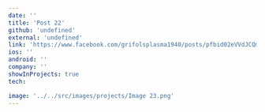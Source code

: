 ```yaml
---
date: ''
title: 'Post 22'
github: 'undefined'
external: 'undefined'
link: 'https://www.facebook.com/grifolsplasma1940/posts/pfbid02eVVdJCQm4AVREJWMoC35d1U3yNLH5gvtN8AAZLYMQum429asw49tytksn88qj8vPl'
ios: ''
android: ''
company: ''
showInProjects: true
tech:

image: '../../src/images/projects/Image 23.png'
---
```

